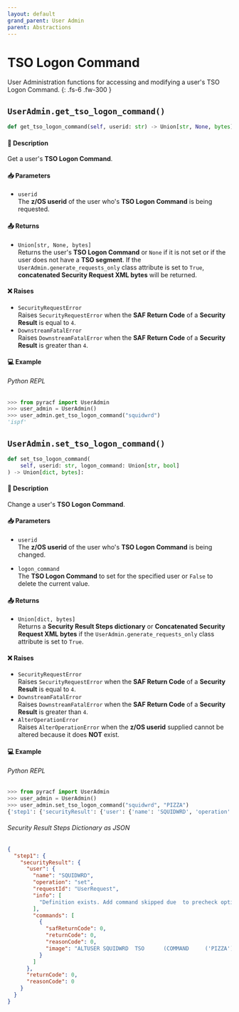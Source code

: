 ```yaml
---
layout: default
grand_parent: User Admin
parent: Abstractions
---
```


# TSO Logon Command

User Administration functions for accessing and modifying a user's TSO Logon Command. 
{: .fs-6 .fw-300 }

## `UserAdmin.get_tso_logon_command()`

```python
def get_tso_logon_command(self, userid: str) -> Union[str, None, bytes]:
```

#### 📄 Description

Get a user's **TSO Logon Command**.

#### 📥 Parameters
* `userid`<br>
  The **z/OS userid** of the user who's **TSO Logon Command** is being requested.

#### 📤 Returns
* `Union[str, None, bytes]`<br>
  Returns the user's **TSO Logon Command** or `None` if it is not set or if the user does not have a **TSO segment**. If the `UserAdmin.generate_requests_only` class attribute is set to `True`, **concatenated Security Request XML bytes** will be returned.

#### ❌ Raises
* `SecurityRequestError`<br>
  Raises `SecurityRequestError` when the **SAF Return Code** of a **Security Result** is equal to `4`.
* `DownstreamFatalError`<br>
  Raises `DownstreamFatalError` when the **SAF Return Code** of a **Security Result** is greater than `4`.

#### 💻 Example

###### Python REPL
```python
>>> from pyracf import UserAdmin
>>> user_admin = UserAdmin()
>>> user_admin.get_tso_logon_command("squidwrd")
'ispf'
```

## `UserAdmin.set_tso_logon_command()`

```python
def set_tso_logon_command(
    self, userid: str, logon_command: Union[str, bool]
) -> Union[dict, bytes]:
```

#### 📄 Description

Change a user's **TSO Logon Command**.

#### 📥 Parameters
* `userid`<br>
  The **z/OS userid** of the user who's **TSO Logon Command** is being changed.

* `logon_command`<br>
  The **TSO Logon Command** to set for the specified user or `False` to delete the current value.

#### 📤 Returns
* `Union[dict, bytes]`<br>
  Returns a **Security Result Steps dictionary** or **Concatenated Security Request XML bytes** if the `UserAdmin.generate_requests_only` class attribute is set to `True`.

#### ❌ Raises
* `SecurityRequestError`<br>
  Raises `SecurityRequestError` when the **SAF Return Code** of a **Security Result** is equal to `4`.
* `DownstreamFatalError`<br>
  Raises `DownstreamFatalError` when the **SAF Return Code** of a **Security Result** is greater than `4`.
* `AlterOperationError`<br>
  Raises `AlterOperationError` when the **z/OS userid** supplied cannot be altered because it does **NOT** exist.

#### 💻 Example

###### Python REPL
```python
>>> from pyracf import UserAdmin
>>> user_admin = UserAdmin()
>>> user_admin.set_tso_logon_command("squidwrd", "PIZZA")
{'step1': {'securityResult': {'user': {'name': 'SQUIDWRD', 'operation': 'set', 'requestId': 'UserRequest', 'info': ['Definition exists. Add command skipped due  to precheck option'], 'commands': [{'safReturnCode': 0, 'returnCode': 0, 'reasonCode': 0, 'image': "ALTUSER SQUIDWRD  TSO      (COMMAND     ('PIZZA'))"}]}, 'returnCode': 0, 'reasonCode': 0, 'runningUserid': 'testuser'}}}
```

###### Security Result Steps Dictionary as JSON
```json
{
  "step1": {
    "securityResult": {
      "user": {
        "name": "SQUIDWRD",
        "operation": "set",
        "requestId": "UserRequest",
        "info": [
          "Definition exists. Add command skipped due  to precheck option"
        ],
        "commands": [
          {
            "safReturnCode": 0,
            "returnCode": 0,
            "reasonCode": 0,
            "image": "ALTUSER SQUIDWRD  TSO      (COMMAND     ('PIZZA'))"
          }
        ]
      },
      "returnCode": 0,
      "reasonCode": 0
    }
  }
}
```